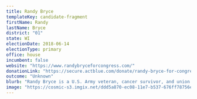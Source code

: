 ```yaml
---
title: Randy Bryce
templateKey: candidate-fragment
firstName: Randy
lastName: Bryce
district: "01"
state: WI
electionDate: 2018-06-14
electionType: primary
office: house
incumbent: false
website: "https://www.randybryceforcongress.com/"
donationLink: "https://secure.actblue.com/donate/randy-bryce-for-congress-1?refcode=jd"
outcome: "Unknown"
blurb: "Randy Bryce is a U.S. Army veteran, cancer survivor, and union ironworker. He joined the race for Wisconsin’s 1st Congressional District because his values are our neighbors’ values, and Washington has gotten way off track. In Congress he will fight for Medicare For All, a living wage at $15/hour, combatting racism, and campaign finance reform."
image: "https://cosmic-s3.imgix.net/ddd5a870-ec08-11e7-b537-676ff78756e6-JD_Site_RandyBryce_1000x600_122717.jpg"
---
```

